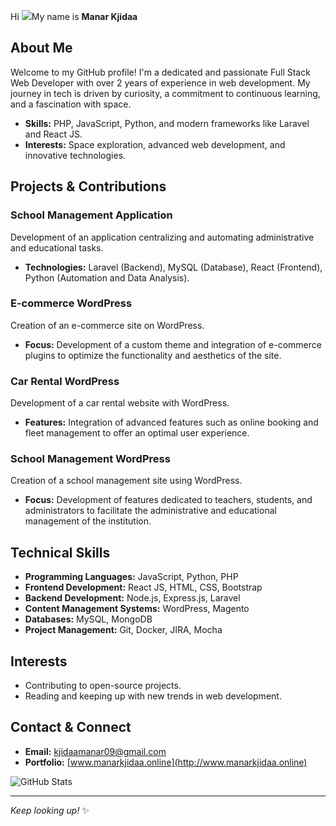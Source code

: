 Hi ![](https://user-images.githubusercontent.com/18350557/176309783-0785949b-9127-417c-8b55-ab5a4333674e.gif)My name is **Manar Kjidaa**

## About Me

Welcome to my GitHub profile! I'm a dedicated and passionate Full Stack Web Developer with over 2 years of experience in web development. My journey in tech is driven by curiosity, a commitment to continuous learning, and a fascination with space.

- **Skills:** PHP, JavaScript, Python, and modern frameworks like Laravel and React JS.
- **Interests:** Space exploration, advanced web development, and innovative technologies.

## Projects & Contributions

### School Management Application
Development of an application centralizing and automating administrative and educational tasks.
- **Technologies:** Laravel (Backend), MySQL (Database), React (Frontend), Python (Automation and Data Analysis).

### E-commerce WordPress
Creation of an e-commerce site on WordPress.
- **Focus:** Development of a custom theme and integration of e-commerce plugins to optimize the functionality and aesthetics of the site.

### Car Rental WordPress
Development of a car rental website with WordPress.
- **Features:** Integration of advanced features such as online booking and fleet management to offer an optimal user experience.

### School Management WordPress
Creation of a school management site using WordPress.
- **Focus:** Development of features dedicated to teachers, students, and administrators to facilitate the administrative and educational management of the institution.

## Technical Skills

- **Programming Languages:** JavaScript, Python, PHP
- **Frontend Development:** React JS, HTML, CSS, Bootstrap
- **Backend Development:** Node.js, Express.js, Laravel
- **Content Management Systems:** WordPress, Magento
- **Databases:** MySQL, MongoDB
- **Project Management:** Git, Docker, JIRA, Mocha

## Interests

- Contributing to open-source projects.
- Reading and keeping up with new trends in web development.

## Contact & Connect

- **Email:** [kjidaamanar09@gmail.com](mailto:kjidaamanar09@gmail.com)
- **Portfolio:** [www.manarkjidaa.online](http://www.manarkjidaa.online)

![GitHub Stats](https://github-readme-stats.vercel.app/api?username=yourusername&show_icons=true&theme=radical)

---

*Keep looking up!* ✨
